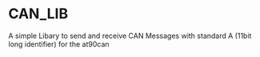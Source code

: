# CAN_LIB
A simple Libary to send and receive CAN Messages with standard A (11bit long identifier) for the at90can
